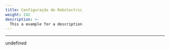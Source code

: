 ```yaml
---
title: Configuração do Robolectric
weight: 242
description: >-
  This a example for a description
---
```


---

undefined
